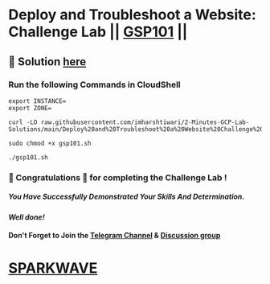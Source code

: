 # Deploy and Troubleshoot a Website: Challenge Lab || [GSP101](https://www.cloudskillsboost.google/focuses/1734?parent=catalog) ||

## 🔑 Solution [here](https://www.youtube.com/@sparkwave.01)

### Run the following Commands in CloudShell

```
export INSTANCE=
export ZONE=
```
```
curl -LO raw.githubusercontent.com/imharshtiwari/2-Minutes-GCP-Lab-Solutions/main/Deploy%20and%20Troubleshoot%20a%20Website%20Challenge%20Lab/gsp101.sh

sudo chmod +x gsp101.sh

./gsp101.sh
```

### 🐼 Congratulations 🎉 for completing the Challenge Lab !

##### *You Have Successfully Demonstrated Your Skills And Determination.*

#### *Well done!*

#### Don't Forget to Join the [Telegram Channel](https://t.me/sparkwave.01) & [Discussion group](https://t.me/sparkwave.01chats)

# [SPARKWAVE](https://www.youtube.com/@sparkwave.01)
